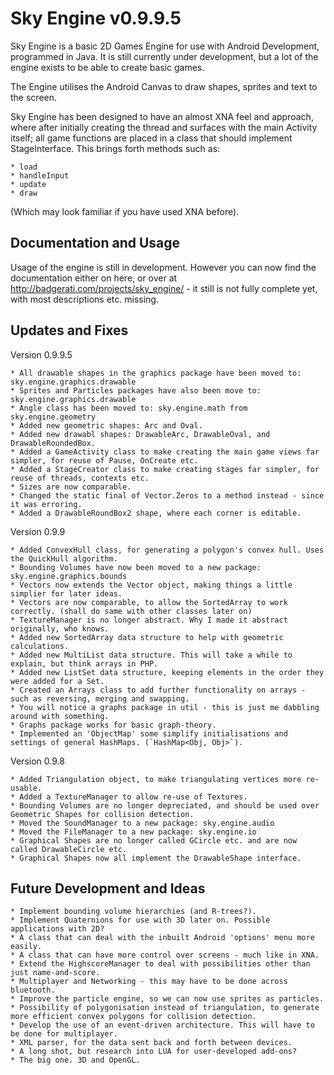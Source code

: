 Sky Engine v0.9.9.5
===================

Sky Engine is a basic 2D Games Engine for use with Android Development, programmed in Java. It is still
currently under development, but a lot of the engine exists to be able to create basic games.

The Engine utilises the Android Canvas to draw shapes, sprites and text to the screen.

Sky Engine has been designed to have an almost XNA feel and approach, where after initially
creating the thread and surfaces with the main Activity itself; all game functions are
placed in a class that should implement StageInterface. This brings forth methods such as:

	* load
	* handleInput
	* update
	* draw
	
(Which may look familiar if you have used XNA before).




Documentation and Usage
-----------------------

Usage of the engine is still in development. However you can now find the documentation either on here,
or over at http://badgerati.com/projects/sky_engine/ -  it still is not fully complete yet, with most
descriptions etc. missing.




Updates and Fixes
-----------------

Version 0.9.9.5

	* All drawable shapes in the graphics package have been moved to: sky.engine.graphics.drawable
	* Sprites and Particles packages have also been move to: sky.engine.graphics.drawable
	* Angle class has been moved to: sky.engine.math from sky.engine.geometry
	* Added new geometric shapes: Arc and Oval.
	* Added new drawabl shapes: DrawableArc, DrawableOval, and DrawableRoundedBox.
	* Added a GameActivity class to make creating the main game views far simpler, for reuse of Pause, OnCreate etc.
	* Added a StageCreator class to make creating stages far simpler, for reuse of threads, contexts etc.
	* Sizes are now comparable.
	* Changed the static final of Vector.Zeros to a method instead - since it was erroring.
	* Added a DrawableRoundBox2 shape, where each corner is editable.


Version 0.9.9

	* Added ConvexHull class, for generating a polygon's convex hull. Uses the QuickHull algorithm.
	* Bounding Volumes have now been moved to a new package: sky.engine.graphics.bounds
	* Vectors now extends the Vector object, making things a little simplier for later ideas.
	* Vectors are now comparable, to allow the SortedArray to work correctly. (shall do same with other classes later on)
	* TextureManager is no longer abstract. Why I made it abstract originally, who knows.
	* Added new SortedArray data structure to help with geometric calculations.
	* Added new MultiList data structure. This will take a while to explain, but think arrays in PHP.
	* Added new ListSet data structure, keeping elements in the order they were added for a Set.
	* Created an Arrays class to add further functionality on arrays - such as reversing, merging and swapping.
	* You will notice a graphs package in util - this is just me dabbling around with something.
	* Graphs package works for basic graph-theory.
	* Implemented an 'ObjectMap' some simplify initialisations and settings of general HashMaps. (`HashMap<Obj, Obj>`).
	

Version 0.9.8

	* Added Triangulation object, to make triangulating vertices more re-usable.
	* Added a TextureManager to allow re-use of Textures.
	* Bounding Volumes are no longer depreciated, and should be used over Geometric Shapes for collision detection.
	* Moved the SoundManager to a new package: sky.engine.audio
	* Moved the FileManager to a new package: sky.engine.io
	* Graphical Shapes are no longer called GCircle etc. and are now called DrawableCircle etc.
	* Graphical Shapes now all implement the DrawableShape interface.




Future Development and Ideas
----------------------------

	* Implement bounding volume hierarchies (and R-trees?).
	* Implement Quaternions for use with 3D later on. Possible applications with 2D?
	* A class that can deal with the inbuilt Android 'options' menu more easily.
	* A class that can have more control over screens - much like in XNA.
	* Extend the HighscoreManager to deal with possibilities other than just name-and-score.
	* Multiplayer and Networking - this may have to be done across bluetooth.
	* Improve the particle engine, so we can now use sprites as particles.
	* Possibility of polygonisation instead of triangulation, to generate more efficient convex polygons for collision detection.
	* Develop the use of an event-driven architecture. This will have to be done for multiplayer.
	* XML parser, for the data sent back and forth between devices.
	* A long shot, but research into LUA for user-developed add-ons?
	* The big one. 3D and OpenGL.